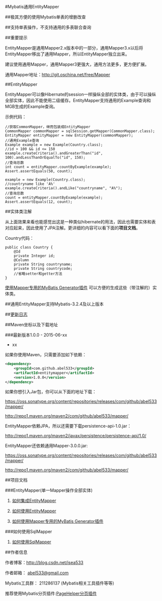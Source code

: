 #Mybatis通用EntityMapper

##极其方便的使用Mybatis单表的增删改查

##支持单表操作，不支持通用的多表联合查询

##重要提示

EntityMapper是通用Mapper2.x版本中的一部分，通用Mapper3.x以后将EntityMapper移出了通用Mapper，所以EntityMapper独立出来。

建议使用通用Mapper，通用Mapper3更强大，通用方法更多，更方便扩展。

通用Mapper地址：http://git.oschina.net/free/Mapper

##EntityMapper

EntityMapper可以像Hibernate的session一样操纵全部的实体类，由于可以操纵全部实体，因此不能使用二级缓存。EntityMapper支持通用的Example查询和MGB生成的Example查询。

示例代码：

    //获取CommonMapper，继而包装成EntityMapper
    CommonMapper commonMapper = sqlSession.getMapper(CommonMapper.class);
    EntityMapper entityMapper = new EntityMapper(commonMapper);
    //通用Example查询
    Example example = new Example(Country.class);
    //id > 100 && id <= 150
    example.createCriteria().andGreaterThan("id", 100).andLessThanOrEqualTo("id", 150);
    //查询总数
    int count = entityMapper.countByExample(example);
    Assert.assertEquals(50, count);
    
    example = new Example(Country.class);
    //countryname like 'A%'
    example.createCriteria().andLike("countryname", "A%");
    //查询总数
    count = entityMapper.countByExample(example);
    Assert.assertEquals(12, count);

##实体类注解

从上面效果来看也能感觉出这是一种类似hibernate的用法，因此也需要实体和表对应起来，因此使用了JPA注解。更详细的内容可以看下面的<b>项目文档</b>。

Country代码：

    public class Country {
        @Id
        private Integer id;
        @Column
        private String countryname;
        private String countrycode;
        //省略setter和getter方法
    }
    
[使用Mapper专用的MyBatis Generator插件](http://git.oschina.net/free/Mapper/blob/master/wiki/mapper/5.UseMBG.md) 可以方便的生成这些（带注解的）实体类。

##通用EntityMapper支持Mybatis-3.2.4及以上版本

##[更新日志](http://git.oschina.net/free/EntityMapper/blob/master/wiki/Changelog.md)

##Maven坐标以及下载地址

###最新版本1.0.0 - 2015-06-xx

* xx

如果你使用Maven，只需要添加如下依赖：

```xml
<dependency>
    <groupId>com.github.abel533</groupId>
    <artifactId>entitymapper</artifactId>
    <version>1.0.0</version>
</dependency>
```

如果你想引入Jar包，你可以从下面的地址下载：

https://oss.sonatype.org/content/repositories/releases/com/github/abel533/mapper/

http://repo1.maven.org/maven2/com/github/abel533/mapper/

EntityMapper依赖JPA，所以还需要下载persistence-api-1.0.jar：

http://repo1.maven.org/maven2/javax/persistence/persistence-api/1.0/

EntityMapper还依赖通用Mapper-3.0.0.jar:

https://oss.sonatype.org/content/repositories/releases/com/github/abel533/mapper/

http://repo1.maven.org/maven2/com/github/abel533/mapper/

##项目文档

###EntityMapper(单一Mapper操作全部实体)

1. [如何集成EntityMapper](http://git.oschina.net/free/Mapper/blob/master/wiki/entity/1.Integration.md)

2. [如何使用EntityMapper](http://git.oschina.net/free/Mapper/blob/master/wiki/entity/2.Use.md)

3. [如何使用Mapper专用的MyBatis Generator插件](http://git.oschina.net/free/Mapper/blob/master/wiki/mapper/5.UseMBG.md)

###如何使用SqlMapper

1. [如何使用SqlMapper](http://git.oschina.net/free/Mapper/blob/master/wiki/UseSqlMapper.md)

##作者信息

作者博客：http://blog.csdn.net/isea533

作者邮箱： abel533@gmail.com

Mybatis工具群： 211286137 (Mybatis相关工具插件等等)

推荐使用Mybatis分页插件:[PageHelper分页插件](https://github.com/pagehelper/Mybatis-PageHelper)